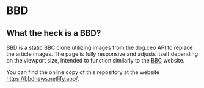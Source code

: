 # BBD

## What the heck is a BBD?

BBD is a static BBC clone utilizing images from the dog.ceo API to replace the article images. The page is fully responsive and adjusts itself depending on the viewport size, intended to function similarly to the [BBC](https://www.bbc.com/) website.

You can find the online copy of this repository at the website https://bbdnews.netlify.app/.


